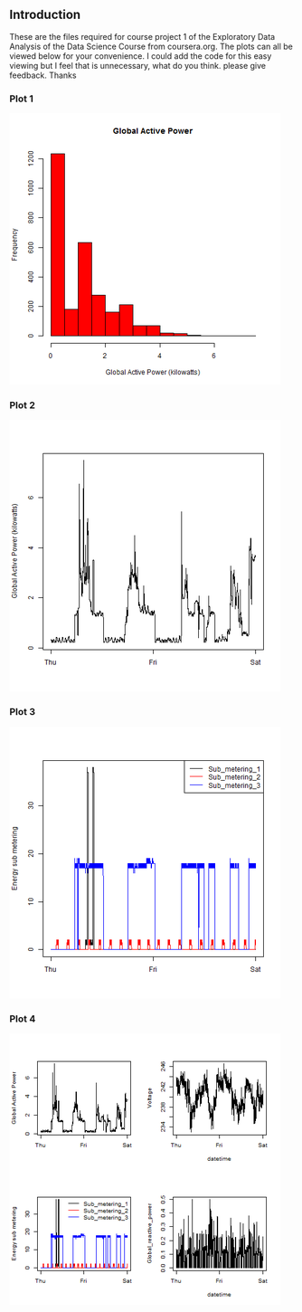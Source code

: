 ## Introduction

These are the files required for course project 1 of the Exploratory Data Analysis of the Data Science Course from coursera.org.
The plots can all be viewed below for your convenience.
I could add the code for this easy viewing but I feel that is unnecessary, what do you think. please give feedback. Thanks  

### Plot 1


![plot of plot1](https://github.com/HattrickNZ/ExData_Plotting1/blob/master/project1/plot1.png) 


### Plot 2

![plot of plot2](https://github.com/HattrickNZ/ExData_Plotting1/blob/master/project1/plot2.png)

### Plot 3

![plot of plot3](https://github.com/HattrickNZ/ExData_Plotting1/blob/master/project1/plot3.png) 


### Plot 4

![plot of plot4](https://github.com/HattrickNZ/ExData_Plotting1/blob/master/project1/plot4.png) 

